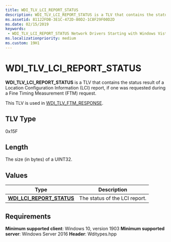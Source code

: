 ```yaml
---
title: WDI_TLV_LCI_REPORT_STATUS
description: WDI_TLV_LCI_REPORT_STATUS is a TLV that contains the status result of a Location Configuration Information (LCI) report, if one was requested during a Fine Timing Measurement (FTM) request.
ms.assetid: 81122FDB-3E1C-472D-80D2-1C8F29F00D2D
ms.date: 02/15/2019
keywords:
 - WDI_TLV_LCI_REPORT_STATUS Network Drivers Starting with Windows Vista
ms.localizationpriority: medium
ms.custom: 19H1
---
```


# WDI_TLV_LCI_REPORT_STATUS

**WDI_TLV_LCI_REPORT_STATUS** is a TLV that contains the status result of a Location Configuration Information (LCI) report, if one was requested during a Fine Timing Measurement (FTM) request.

This TLV is used in [WDI_TLV_FTM_RESPONSE](wdi-tlv-ftm-response.md).

## TLV Type

0x15F

## Length

The size (in bytes) of a UINT32.

## Values

| Type | Description |
| --- | --- |
| [**WDI_LCI_REPORT_STATUS**](https://docs.microsoft.com/windows-hardware/drivers/ddi/wditypes/ne-wditypes-_wdi_lci_report_status) | The status of the LCI report. |

## Requirements

**Minimum supported client**: Windows 10, version 1903
**Minimum supported server**: Windows Server 2016
**Header**: Wditypes.hpp
